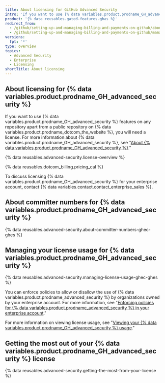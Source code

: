 ```yaml
---
title: About licensing for GitHub Advanced Security
intro: 'If you want to use {% data variables.product.prodname_GH_advanced_security %} features in a private or internal repository, you need a license. These features are available free of charge for public repositories.'
product: '{% data reusables.gated-features.ghas %}'
redirect_from:
  - /github/setting-up-and-managing-billing-and-payments-on-github/about-licensing-for-github-advanced-security
  - /github/setting-up-and-managing-billing-and-payments-on-github/managing-licensing-for-github-advanced-security/about-licensing-for-github-advanced-security
versions:
  fpt: '*'
type: overview
topics:
  - Advanced Security
  - Enterprise
  - Licensing
shortTitle: About licensing
---
```

## About licensing for {% data variables.product.prodname_GH_advanced_security %}

If you want to use {% data variables.product.prodname_GH_advanced_security %} features on any repository apart from a public repository on {% data variables.product.prodname_dotcom_the_website %}, you will need a license. For more information about {% data variables.product.prodname_GH_advanced_security %}, see "[About {% data variables.product.prodname_GH_advanced_security %}](/github/getting-started-with-github/about-github-advanced-security)."

{% data reusables.advanced-security.license-overview %}

{% data reusables.dotcom_billing.pricing_cal %} 

To discuss licensing {% data variables.product.prodname_GH_advanced_security %} for your enterprise account, contact {% data variables.contact.contact_enterprise_sales %}.

## About committer numbers for {% data variables.product.prodname_GH_advanced_security %}

{% data reusables.advanced-security.about-committer-numbers-ghec-ghes %}

## Managing your license usage for {% data variables.product.prodname_GH_advanced_security %}

{% data reusables.advanced-security.managing-license-usage-ghec-ghes %}

You can enforce policies to allow or disallow the use of {% data variables.product.prodname_advanced_security %} by organizations owned by your enterprise account. For more information, see "[Enforcing policies for {% data variables.product.prodname_advanced_security %} in your enterprise account](/github/setting-up-and-managing-your-enterprise/enforcing-policies-for-advanced-security-in-your-enterprise-account)."

For more information on viewing license usage, see "[Viewing your {% data variables.product.prodname_GH_advanced_security %} usage](/billing/managing-licensing-for-github-advanced-security/viewing-your-github-advanced-security-usage)."

## Getting the most out of your {% data variables.product.prodname_GH_advanced_security %} license

{% data reusables.advanced-security.getting-the-most-from-your-license %}
